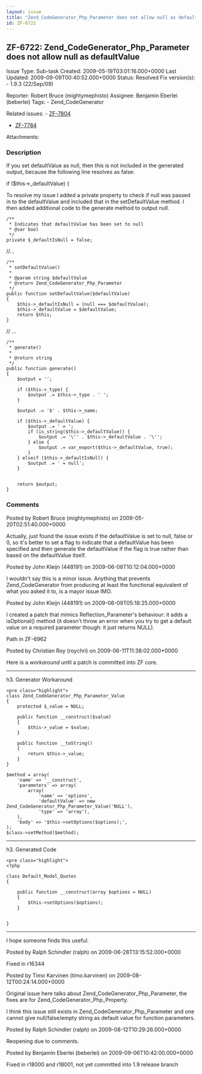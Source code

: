 ```yaml
---
layout: issue
title: "Zend_CodeGenerator_Php_Parameter does not allow null as defaultValue"
id: ZF-6722
---
```


ZF-6722: Zend\_CodeGenerator\_Php\_Parameter does not allow null as defaultValue
--------------------------------------------------------------------------------

 Issue Type: Sub-task Created: 2009-05-19T03:01:16.000+0000 Last Updated: 2009-09-09T00:40:52.000+0000 Status: Resolved Fix version(s): - 1.9.3 (22/Sep/09)
 
 Reporter:  Robert Bruce (mightymephisto)  Assignee:  Benjamin Eberlei (beberlei)  Tags: - Zend\_CodeGenerator
 
 Related issues: - [ZF-7804](/issues/browse/ZF-7804)
- [ZF-7784](/issues/browse/ZF-7784)
 
 Attachments: 
### Description

If you set defaultValue as null, then this is not included in the generated output, because the following line resolves as false:

if ($this->\_defaultValue) {

To resolve my issue I added a private property to check if null was passed in to the defaultValue and included that in the setDefaultValue method. I then added additional code to the generate method to output null.

 
    /**
     * Indicates that defaultValue has been set to null
     * @var bool
     */
    private $_defaultIsNull = false; 


//...

 
    /**
     * setDefaultValue()
     *
     * @param string $defaultValue
     * @return Zend_CodeGenerator_Php_Parameter
     */
    public function setDefaultValue($defaultValue)
    {
        $this->_defaultIsNull = (null === $defaultValue);
        $this->_defaultValue = $defaultValue;
        return $this;
    }


// ...

 
    /**
     * generate()
     *
     * @return string
     */
    public function generate()
    {
        $output = '';
    
        if ($this->_type) {
            $output .= $this->_type . ' '; 
        }
    
        $output .= '$' . $this->_name;
    
        if ($this->_defaultValue) {
            $output .= ' = ';
            if (is_string($this->_defaultValue)) {
                $output .= '\'' . $this->_defaultValue . '\'';
            } else {
                $output .= var_export($this->_defaultValue, true);
            }
        } elseif ($this->_defaultIsNull) {
            $output .= ' = null';
        }        
    
    
        return $output;
    }


 

 

### Comments

Posted by Robert Bruce (mightymephisto) on 2009-05-20T02:51:40.000+0000

Actually, just found the issue exists if the defaultValue is set to null, false or 0, so it's better to set a flag to indicate that a defaultValue has been specified and then generate the defaultValue if the flag is true rather than based on the defaultValue itself.

 

 

Posted by John Kleijn (448191) on 2009-06-08T10:12:04.000+0000

I wouldn't say this is a minor issue. Anything that prevents Zend\_CodeGenerator from producing at least the functional equivalent of what you asked it to, is a mayor issue IMO.

 

 

Posted by John Kleijn (448191) on 2009-06-09T05:18:25.000+0000

I created a patch that mimics Reflection\_Parameter's behaviour: it adds a isOptional() method (it doesn't throw an error when you try to get a default value on a required parameter though: it just returns NULL).

Path in ZF-6962

 

 

Posted by Christian Roy (roychri) on 2009-06-11T11:38:02.000+0000

Here is a _workaround_ until a patch is committed into ZF core.

- - - - - -

h3. Generator Workaround

 
    <pre class="highlight">
    class Zend_CodeGenerator_Php_Parameter_Value
    {
        protected $_value = NULL;
    
        public function __construct($value)
        {
            $this->_value = $value;
        }
    
        public function __toString()
        {
            return $this->_value;
        }
    }
    
    $method = array(
        'name' => '__construct',
        'parameters' => array(
            array(
                'name' => 'options',
                'defaultValue' => new Zend_CodeGenerator_Php_Parameter_Value('NULL'),
                'type' => 'array'),
        ),
        'body' => '$this->setOptions($options);',
    );
    $class->setMethod($method);
    


- - - - - -

h3. Generated Code

 
    <pre class="highlight">
    <?php
    
    class Default_Model_Quotes
    {
    
        public function __construct(array $options = NULL)
        {
            $this->setOptions($options);
        }
    
    
    }


- - - - - -

I hope someone finds this useful.

 

 

Posted by Ralph Schindler (ralph) on 2009-06-28T13:15:52.000+0000

Fixed in r16344

 

 

Posted by Timo Karvinen (timo.karvinen) on 2009-08-12T00:24:14.000+0000

Original issue here talks about Zend\_CodeGenerator\_Php\_Parameter, the fixes are for Zend\_CodeGenerator\_Php\_Property.

I think this issue still exists in Zend\_CodeGenerator\_Php\_Parameter and one cannot give null/false/empty string as default value for function parameters.

 

 

Posted by Ralph Schindler (ralph) on 2009-08-12T10:29:26.000+0000

Reopening due to comments.

 

 

Posted by Benjamin Eberlei (beberlei) on 2009-09-06T10:42:00.000+0000

Fixed in r18000 and r18001, not yet committed into 1.9 release branch

 

 